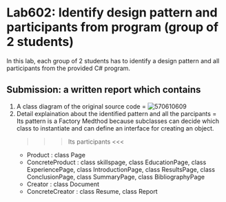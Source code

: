 ﻿# Lab602: Identify design pattern and participants from program (group of 2 students)

In this lab, each group of 2 students has to identify a design pattern and all participants 
from the provided C# program. 

## Submission: a written report which contains

1. A class diagram of the original source code
   = ![570610609](http://www.mx7.com/i/aa5/6sN5cp.jpg)	
2. Detail explaination about the identified pattern and all the parcipants
   = Its pattern is a Factory Medthod because subclasses can	decide which class to instantiate and can define an interface for creating an object.
	>>> Its participants <<<
	- Product : class Page
	- ConcreteProduct : class skillspage, class EducationPage, class ExperiencePage, class IntroductionPage, class ResultsPage, class ConclusionPage, class SummaryPage, class BibliographyPage
	- Creator : class Document
	- ConcreteCreator : class Resume, class Report

